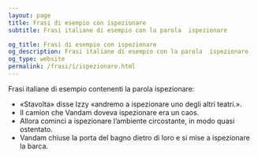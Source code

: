 ```yaml
---
layout: page
title: Frasi di esempio con ispezionare 
subtitle: Frasi italiane di esempio con la parola  ispezionare

og_title: Frasi di esempio con ispezionare 
og_description: Frasi italiane di esempio con la parola  ispezionare
og_type: website
permalink: /frasi/i/ispezionare.html
---
```


Frasi italiane di esempio contenenti la parola ispezionare:


- «Stavolta» disse Izzy «andremo a ispezionare uno degli altri teatri.».
- Il camion che Vandam doveva ispezionare era un caos.
- Allora cominci a ispezionare l’ambiente circostante, in modo quasi ostentato.
- Vandam chiuse la porta del bagno dietro di loro e si mise a ispezionare la barca.
